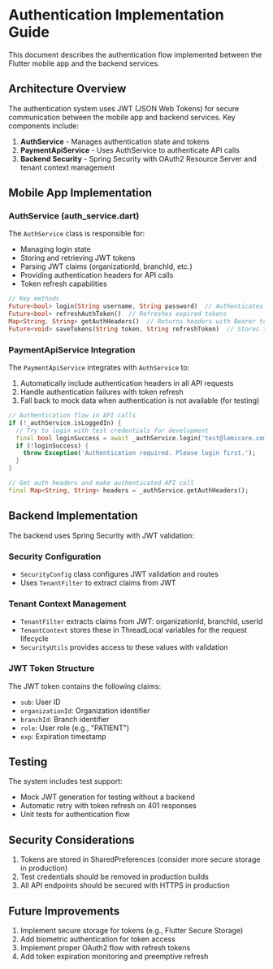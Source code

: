 # Authentication Implementation Guide

This document describes the authentication flow implemented between the Flutter mobile app and the backend services.

## Architecture Overview

The authentication system uses JWT (JSON Web Tokens) for secure communication between the mobile app and backend services. Key components include:

1. **AuthService** - Manages authentication state and tokens
2. **PaymentApiService** - Uses AuthService to authenticate API calls
3. **Backend Security** - Spring Security with OAuth2 Resource Server and tenant context management

## Mobile App Implementation

### AuthService (auth_service.dart)

The `AuthService` class is responsible for:

- Managing login state
- Storing and retrieving JWT tokens
- Parsing JWT claims (organizationId, branchId, etc.)
- Providing authentication headers for API calls
- Token refresh capabilities

```dart
// Key methods
Future<bool> login(String username, String password)  // Authenticates user and stores JWT
Future<bool> refreshAuthToken()  // Refreshes expired tokens
Map<String, String> getAuthHeaders()  // Returns headers with Bearer token
Future<void> saveTokens(String token, String refreshToken)  // Stores tokens and parses claims
```

### PaymentApiService Integration

The `PaymentApiService` integrates with `AuthService` to:

1. Automatically include authentication headers in all API requests
2. Handle authentication failures with token refresh
3. Fall back to mock data when authentication is not available (for testing)

```dart
// Authentication flow in API calls
if (!_authService.isLoggedIn) {
  // Try to login with test credentials for development
  final bool loginSuccess = await _authService.login('test@lemicare.com', 'password123');
  if (!loginSuccess) {
    throw Exception('Authentication required. Please login first.');
  }
}

// Get auth headers and make authenticated API call
final Map<String, String> headers = _authService.getAuthHeaders();
```

## Backend Implementation

The backend uses Spring Security with JWT validation:

### Security Configuration

- `SecurityConfig` class configures JWT validation and routes
- Uses `TenantFilter` to extract claims from JWT

### Tenant Context Management

- `TenantFilter` extracts claims from JWT: organizationId, branchId, userId
- `TenantContext` stores these in ThreadLocal variables for the request lifecycle
- `SecurityUtils` provides access to these values with validation

### JWT Token Structure

The JWT token contains the following claims:
- `sub`: User ID
- `organizationId`: Organization identifier
- `branchId`: Branch identifier
- `role`: User role (e.g., "PATIENT")
- `exp`: Expiration timestamp

## Testing

The system includes test support:
- Mock JWT generation for testing without a backend
- Automatic retry with token refresh on 401 responses
- Unit tests for authentication flow

## Security Considerations

1. Tokens are stored in SharedPreferences (consider more secure storage in production)
2. Test credentials should be removed in production builds
3. All API endpoints should be secured with HTTPS in production

## Future Improvements

1. Implement secure storage for tokens (e.g., Flutter Secure Storage)
2. Add biometric authentication for token access
3. Implement proper OAuth2 flow with refresh tokens
4. Add token expiration monitoring and preemptive refresh
